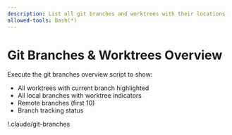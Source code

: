 ```yaml
---
description: List all git branches and worktrees with their locations
allowed-tools: Bash(*)
---
```


# Git Branches & Worktrees Overview

Execute the git branches overview script to show:
- All worktrees with current branch highlighted
- All local branches with worktree indicators  
- Remote branches (first 10)
- Branch tracking status

!.claude/git-branches